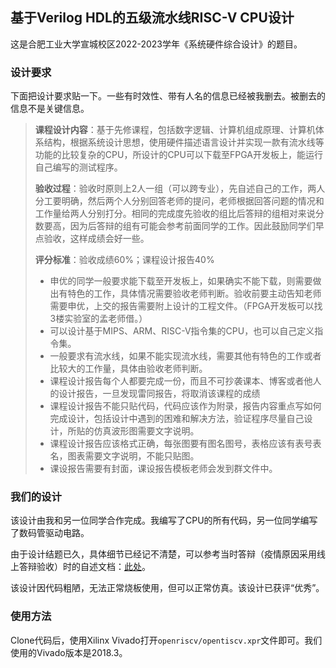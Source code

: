 ## 基于Verilog HDL的五级流水线RISC-V CPU设计

这是合肥工业大学宣城校区2022-2023学年《系统硬件综合设计》的题目。

### 设计要求

下面把设计要求贴一下。一些有时效性、带有人名的信息已经被我删去。被删去的信息不是关键信息。

> **课程设计内容**：基于先修课程，包括数字逻辑、计算机组成原理、计算机体系结构，根据系统设计思想，使用硬件描述语言设计并实现一款有流水线等功能的比较复杂的CPU，所设计的CPU可以下载至FPGA开发板上，能运行自己编写的测试程序。
> 
> **验收过程**：验收时原则上2人一组（可以跨专业），先自述自己的工作，两人分工要明确，然后两个人分别回答老师的提问，老师根据回答问题的情况和工作量给两人分别打分。相同的完成度先验收的组比后答辩的组相对来说分数要高，因为后答辩的组有可能会参考前面同学的工作。因此鼓励同学们早点验收，这样成绩会好一些。
>
> **评分标准**：验收成绩60%；课程设计报告40%
> - 申优的同学一般要求能下载至开发板上，如果确实不能下载，则需要做出有特色的工作，具体情况需要验收老师判断。验收前要主动告知老师需要申优，上交的报告需要附上设计的工程文件。（FPGA开发板可以找3楼实验室的孟老师借。）
> - 可以设计基于MIPS、ARM、RISC-V指令集的CPU，也可以自己定义指令集。
> - 一般要求有流水线，如果不能实现流水线，需要其他有特色的工作或者比较大的工作量，具体由验收老师判断。
> - 课程设计报告每个人都要完成一份，而且不可抄袭课本、博客或者他人的设计报告，一旦发现雷同报告，将取消该课程的成绩
> - 课程设计报告不能只贴代码，代码应该作为附录，报告内容重点写如何完成设计，包括设计中遇到的困难和解决方法，验证程序尽量自己设计，所贴的仿真波形图需要文字说明。
> - 课程设计报告应该格式正确，每张图要有图名图号，表格应该有表号表名，图表需要文字说明，不能只贴图。
> - 课设报告需要有封面，课设报告模板老师会发到群文件中。

### 我们的设计

该设计由我和另一位同学合作完成。我编写了CPU的所有代码，另一位同学编写了数码管驱动电路。

由于设计结题已久，具体细节已经记不清楚，可以参考当时答辩（疫情原因采用线上答辩验收）时的自述文档：[此处](./自述/自述.md)。

该设计因代码粗陋，无法正常烧板使用，但可以正常仿真。该设计已获评“优秀”。

### 使用方法

Clone代码后，使用Xilinx Vivado打开`openriscv/opentiscv.xpr`文件即可。我们使用的Vivado版本是2018.3。